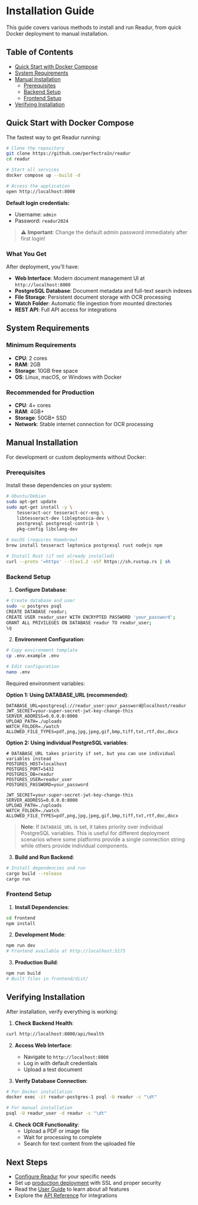 # Installation Guide

This guide covers various methods to install and run Readur, from quick Docker deployment to manual installation.

## Table of Contents

- [Quick Start with Docker Compose](#quick-start-with-docker-compose)
- [System Requirements](#system-requirements)
- [Manual Installation](#manual-installation)
  - [Prerequisites](#prerequisites)
  - [Backend Setup](#backend-setup)
  - [Frontend Setup](#frontend-setup)
- [Verifying Installation](#verifying-installation)

## Quick Start with Docker Compose

The fastest way to get Readur running:

```bash
# Clone the repository
git clone https://github.com/perfectra1n/readur
cd readur

# Start all services
docker compose up --build -d

# Access the application
open http://localhost:8000
```

**Default login credentials:**
- Username: `admin`
- Password: `readur2024`

> ⚠️ **Important**: Change the default admin password immediately after first login!

### What You Get

After deployment, you'll have:
- **Web Interface**: Modern document management UI at `http://localhost:8000`
- **PostgreSQL Database**: Document metadata and full-text search indexes
- **File Storage**: Persistent document storage with OCR processing
- **Watch Folder**: Automatic file ingestion from mounted directories
- **REST API**: Full API access for integrations

## System Requirements

### Minimum Requirements
- **CPU**: 2 cores
- **RAM**: 2GB
- **Storage**: 10GB free space
- **OS**: Linux, macOS, or Windows with Docker

### Recommended for Production
- **CPU**: 4+ cores
- **RAM**: 4GB+
- **Storage**: 50GB+ SSD
- **Network**: Stable internet connection for OCR processing

## Manual Installation

For development or custom deployments without Docker:

### Prerequisites

Install these dependencies on your system:

```bash
# Ubuntu/Debian
sudo apt-get update
sudo apt-get install -y \
    tesseract-ocr tesseract-ocr-eng \
    libtesseract-dev libleptonica-dev \
    postgresql postgresql-contrib \
    pkg-config libclang-dev

# macOS (requires Homebrew)
brew install tesseract leptonica postgresql rust nodejs npm

# Install Rust (if not already installed)
curl --proto '=https' --tlsv1.2 -sSf https://sh.rustup.rs | sh
```

### Backend Setup

1. **Configure Database**:
```bash
# Create database and user
sudo -u postgres psql
CREATE DATABASE readur;
CREATE USER readur_user WITH ENCRYPTED PASSWORD 'your_password';
GRANT ALL PRIVILEGES ON DATABASE readur TO readur_user;
\q
```

2. **Environment Configuration**:
```bash
# Copy environment template
cp .env.example .env

# Edit configuration
nano .env
```

Required environment variables:

**Option 1: Using DATABASE_URL (recommended)**:
```env
DATABASE_URL=postgresql://readur_user:your_password@localhost/readur
JWT_SECRET=your-super-secret-jwt-key-change-this
SERVER_ADDRESS=0.0.0.0:8000
UPLOAD_PATH=./uploads
WATCH_FOLDER=./watch
ALLOWED_FILE_TYPES=pdf,png,jpg,jpeg,gif,bmp,tiff,txt,rtf,doc,docx
```

**Option 2: Using individual PostgreSQL variables**:
```env
# DATABASE_URL takes priority if set, but you can use individual variables instead
POSTGRES_HOST=localhost
POSTGRES_PORT=5432
POSTGRES_DB=readur
POSTGRES_USER=readur_user
POSTGRES_PASSWORD=your_password

JWT_SECRET=your-super-secret-jwt-key-change-this
SERVER_ADDRESS=0.0.0.0:8000
UPLOAD_PATH=./uploads
WATCH_FOLDER=./watch
ALLOWED_FILE_TYPES=pdf,png,jpg,jpeg,gif,bmp,tiff,txt,rtf,doc,docx
```

> **Note**: If `DATABASE_URL` is set, it takes priority over individual PostgreSQL variables. This is useful for different deployment scenarios where some platforms provide a single connection string while others provide individual components.

3. **Build and Run Backend**:
```bash
# Install dependencies and run
cargo build --release
cargo run
```

### Frontend Setup

1. **Install Dependencies**:
```bash
cd frontend
npm install
```

2. **Development Mode**:
```bash
npm run dev
# Frontend available at http://localhost:5173
```

3. **Production Build**:
```bash
npm run build
# Built files in frontend/dist/
```

## Verifying Installation

After installation, verify everything is working:

1. **Check Backend Health**:
```bash
curl http://localhost:8000/api/health
```

2. **Access Web Interface**:
   - Navigate to `http://localhost:8000`
   - Log in with default credentials
   - Upload a test document

3. **Verify Database Connection**:
```bash
# For Docker installation
docker exec -it readur-postgres-1 psql -U readur -c "\dt"

# For manual installation
psql -U readur_user -d readur -c "\dt"
```

4. **Check OCR Functionality**:
   - Upload a PDF or image file
   - Wait for processing to complete
   - Search for text content from the uploaded file

## Next Steps

- [Configure Readur](configuration.md) for your specific needs
- Set up [production deployment](deployment.md) with SSL and proper security
- Read the [User Guide](user-guide.md) to learn about all features
- Explore the [API Reference](api-reference.md) for integrations